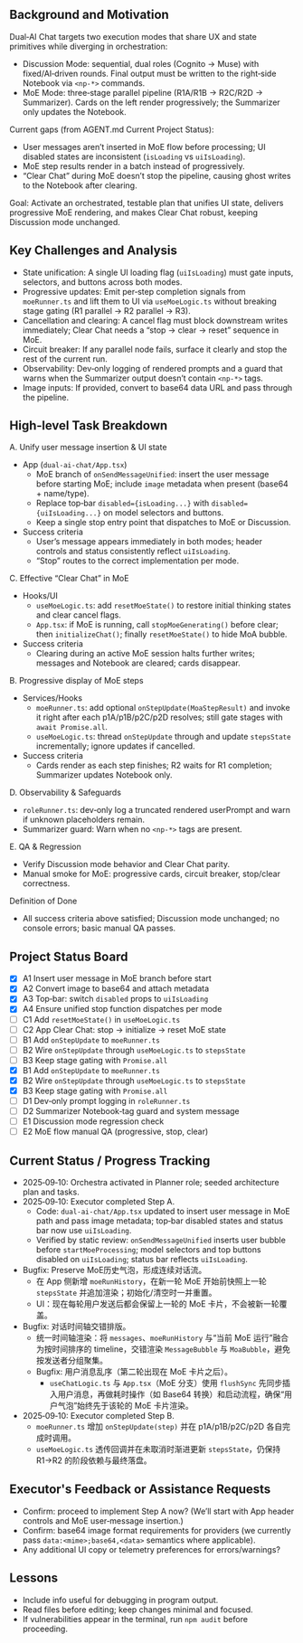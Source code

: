## Background and Motivation

Dual‑AI Chat targets two execution modes that share UX and state primitives while diverging in orchestration:
- Discussion Mode: sequential, dual roles (Cognito → Muse) with fixed/AI‑driven rounds. Final output must be written to the right‑side Notebook via `<np-*>` commands.
- MoE Mode: three‑stage parallel pipeline (R1A/R1B → R2C/R2D → Summarizer). Cards on the left render progressively; the Summarizer only updates the Notebook.

Current gaps (from AGENT.md Current Project Status):
- User messages aren’t inserted in MoE flow before processing; UI disabled states are inconsistent (`isLoading` vs `uiIsLoading`).
- MoE step results render in a batch instead of progressively.
- “Clear Chat” during MoE doesn’t stop the pipeline, causing ghost writes to the Notebook after clearing.

Goal: Activate an orchestrated, testable plan that unifies UI state, delivers progressive MoE rendering, and makes Clear Chat robust, keeping Discussion mode unchanged.

## Key Challenges and Analysis

- State unification: A single UI loading flag (`uiIsLoading`) must gate inputs, selectors, and buttons across both modes.
- Progressive updates: Emit per‑step completion signals from `moeRunner.ts` and lift them to UI via `useMoeLogic.ts` without breaking stage gating (R1 parallel → R2 parallel → R3).
- Cancellation and clearing: A cancel flag must block downstream writes immediately; Clear Chat needs a “stop → clear → reset” sequence in MoE.
- Circuit breaker: If any parallel node fails, surface it clearly and stop the rest of the current run.
- Observability: Dev‑only logging of rendered prompts and a guard that warns when the Summarizer output doesn’t contain `<np-*>` tags.
- Image inputs: If provided, convert to base64 data URL and pass through the pipeline.

## High‑level Task Breakdown

A. Unify user message insertion & UI state
- App (`dual-ai-chat/App.tsx`)
  - MoE branch of `onSendMessageUnified`: insert the user message before starting MoE; include `image` metadata when present (base64 + name/type).
  - Replace top‑bar `disabled={isLoading...}` with `disabled={uiIsLoading...}` on model selectors and buttons.
  - Keep a single stop entry point that dispatches to MoE or Discussion.
- Success criteria
  - User’s message appears immediately in both modes; header controls and status consistently reflect `uiIsLoading`.
  - “Stop” routes to the correct implementation per mode.

C. Effective “Clear Chat” in MoE
- Hooks/UI
  - `useMoeLogic.ts`: add `resetMoeState()` to restore initial thinking states and clear cancel flags.
  - `App.tsx`: if MoE is running, call `stopMoeGenerating()` before clear; then `initializeChat()`; finally `resetMoeState()` to hide MoA bubble.
- Success criteria
  - Clearing during an active MoE session halts further writes; messages and Notebook are cleared; cards disappear.

B. Progressive display of MoE steps
- Services/Hooks
  - `moeRunner.ts`: add optional `onStepUpdate(MoaStepResult)` and invoke it right after each p1A/p1B/p2C/p2D resolves; still gate stages with `await Promise.all`.
  - `useMoeLogic.ts`: thread `onStepUpdate` through and update `stepsState` incrementally; ignore updates if cancelled.
- Success criteria
  - Cards render as each step finishes; R2 waits for R1 completion; Summarizer updates Notebook only.

D. Observability & Safeguards
- `roleRunner.ts`: dev‑only log a truncated rendered userPrompt and warn if unknown placeholders remain.
- Summarizer guard: Warn when no `<np-*>` tags are present.

E. QA & Regression
- Verify Discussion mode behavior and Clear Chat parity.
- Manual smoke for MoE: progressive cards, circuit breaker, stop/clear correctness.

Definition of Done
- All success criteria above satisfied; Discussion mode unchanged; no console errors; basic manual QA passes.

## Project Status Board

- [x] A1 Insert user message in MoE branch before start
- [x] A2 Convert image to base64 and attach metadata
- [x] A3 Top‑bar: switch `disabled` props to `uiIsLoading`
- [x] A4 Ensure unified stop function dispatches per mode
- [ ] C1 Add `resetMoeState()` in `useMoeLogic.ts`
- [ ] C2 App Clear Chat: stop → initialize → reset MoE state
- [ ] B1 Add `onStepUpdate` to `moeRunner.ts`
- [ ] B2 Wire `onStepUpdate` through `useMoeLogic.ts` to `stepsState`
- [ ] B3 Keep stage gating with `Promise.all`
 - [x] B1 Add `onStepUpdate` to `moeRunner.ts`
 - [x] B2 Wire `onStepUpdate` through `useMoeLogic.ts` to `stepsState`
 - [x] B3 Keep stage gating with `Promise.all`
- [ ] D1 Dev‑only prompt logging in `roleRunner.ts`
- [ ] D2 Summarizer Notebook‑tag guard and system message
- [ ] E1 Discussion mode regression check
- [ ] E2 MoE flow manual QA (progressive, stop, clear)

## Current Status / Progress Tracking

- 2025‑09‑10: Orchestra activated in Planner role; seeded architecture plan and tasks.
- 2025‑09‑10: Executor completed Step A.
  - Code: `dual-ai-chat/App.tsx` updated to insert user message in MoE path and pass image metadata; top‑bar disabled states and status bar now use `uiIsLoading`.
  - Verified by static review: `onSendMessageUnified` inserts user bubble before `startMoeProcessing`; model selectors and top buttons disabled on `uiIsLoading`; status bar reflects `uiIsLoading`.
- Bugfix: Preserve MoE历史气泡，形成连续对话流。
  - 在 App 侧新增 `moeRunHistory`，在新一轮 MoE 开始前快照上一轮 `stepsState` 并追加渲染；初始化/清空时一并重置。
  - UI：现在每轮用户发送后都会保留上一轮的 MoE 卡片，不会被新一轮覆盖。
- Bugfix: 对话时间轴交错排版。
  - 统一时间轴渲染：将 `messages`、`moeRunHistory` 与“当前 MoE 运行”融合为按时间排序的 timeline，交错渲染 `MessageBubble` 与 `MoaBubble`，避免按发送者分组聚集。
  - Bugfix: 用户消息乱序（第二轮出现在 MoE 卡片之后）。
    - `useChatLogic.ts` 与 `App.tsx`（MoE 分支）使用 `flushSync` 先同步插入用户消息，再做耗时操作（如 Base64 转换）和启动流程，确保“用户气泡”始终先于该轮的 MoE 卡片渲染。
 - 2025‑09‑10: Executor completed Step B.
   - `moeRunner.ts` 增加 `onStepUpdate(step)` 并在 p1A/p1B/p2C/p2D 各自完成时调用。
   - `useMoeLogic.ts` 透传回调并在未取消时渐进更新 `stepsState`，仍保持 R1→R2 的阶段依赖与最终落盘。

## Executor's Feedback or Assistance Requests

- Confirm: proceed to implement Step A now? (We’ll start with App header controls and MoE user‑message insertion.)
- Confirm: base64 image format requirements for providers (we currently pass `data:<mime>;base64,<data>` semantics where applicable).
- Any additional UI copy or telemetry preferences for errors/warnings?

## Lessons

- Include info useful for debugging in program output.
- Read files before editing; keep changes minimal and focused.
- If vulnerabilities appear in the terminal, run `npm audit` before proceeding.
